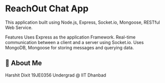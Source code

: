 
# ReachOut Chat App

This application built using Node.js, Express, Socket.io, Mongoose, RESTful Web Service.

Features
Uses Express as the application Framework.
Real-time communication between a client and a server using Socket.io.
Uses MongoDB, Mongoose for storing messages and querying data.

## 🚀 About Me
Harshit Dixit
19JE0356
Undergrad @ IIT Dhanbad

